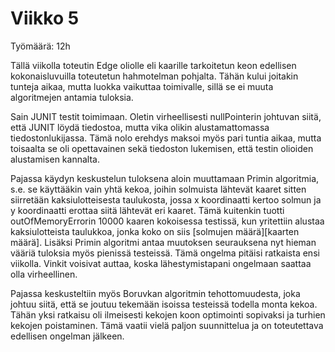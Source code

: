 <h1>Viikko 5</h1>

Työmäärä: 12h

Tällä viikolla toteutin Edge oliolle eli kaarille tarkoitetun keon edellisen kokonaisluvuilla toteutetun hahmotelman
pohjalta. Tähän kului joitakin tunteja aikaa, mutta luokka vaikuttaa toimivalle, sillä se ei muuta algoritmejen 
antamia tuloksia.

Sain JUNIT testit toimimaan. Oletin virheellisesti nullPointerin johtuvan siitä, että JUNIT löydä tiedostoa, mutta 
vika olikin alustamattomassa tiedostonlukijassa. Tämä nolo erehdys maksoi myös pari tuntia aikaa, mutta toisaalta
se oli opettavainen sekä tiedoston lukemisen, että testin olioiden alustamisen kannalta.

Pajassa käydyn keskustelun tuloksena aloin muuttamaan Primin algoritmia, s.e. se käyttääkin vain yhtä kekoa, joihin
solmuista lähtevät kaaret sitten siirretään kaksiulotteisesta taulukosta, jossa x koordinaatti kertoo solmun ja y
koordinaatti erottaa siitä lähtevät eri kaaret. Tämä kuitenkin tuotti outOfMemoryErrorin 10000 kaaren kokoisessa
testissä, kun yritettiin alustaa kaksiulotteista taulukkoa, jonka koko on siis [solmujen määrä][kaarten määrä]. 
Lisäksi Primin algoritmi antaa muutoksen seurauksena nyt hieman vääriä tuloksia myös pienissä testeissä. Tämä
ongelma pitäisi ratkaista ensi viikolla. Vinkit voisivat auttaa, koska lähestymistapani ongelmaan saattaa olla 
virheellinen.

Pajassa keskusteltiin myös Boruvkan algoritmin tehottomuudesta, joka johtuu siitä, että se joutuu tekemään isoissa
testeissä todella monta kekoa. Tähän yksi ratkaisu oli ilmeisesti kekojen koon optimointi sopivaksi ja turhien
kekojen poistaminen. Tämä vaatii vielä paljon suunnittelua ja on toteutettava edellisen ongelman jälkeen.
